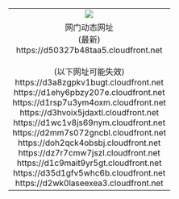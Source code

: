 ﻿<table>
  <tr></tr>
  <tr><td colspan=2 align=center><img src="https://d50327b48taa5.cloudfront.net/Up/oGate.jpg" /></td></tr>
  <tr><td colspan=2 align=center>网门动态网址<br/>(最新)
<br>https://d50327b48taa5.cloudfront.net
<br/><br/>(以下网址可能失效)
<br>https://d3a8zgpkv1bugt.cloudfront.net
<br>https://d1ehy6pbzy207e.cloudfront.net
<br>https://d1rsp7u3ym4oxm.cloudfront.net
<br>https://d3hvoix5jdaxtl.cloudfront.net
<br>https://d1wc1v8js69nym.cloudfront.net
<br>https://d2mm7s072gncbl.cloudfront.net
<br>https://doh2qck4obsbj.cloudfront.net
<br>https://dz7r7cmw7jszl.cloudfront.net
<br>https://d1c9mait9yr5gt.cloudfront.net
<br>https://d35d1gfv5whc6b.cloudfront.net
<br>https://d2wk0laseexea3.cloudfront.net
    </td>
  </tr>
</table>
